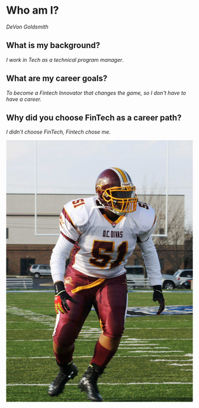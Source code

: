 
# Who am I? 
*DeVon Goldsmith*

## What is my background? 
*I work in Tech as a technical program manager*.

## What are my career goals?
*To become a Fintech Innovator that changes the game, so I don't have to have a career.*

## Why did you choose FinTech as a career path?
*I didn't choose FinTech, Fintech chose me.*


![devon goldsmith diva football](images/FB_IMG_1463848598433.jpg)